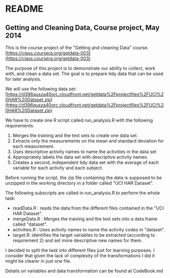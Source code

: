 # README
## Getting and Cleaning Data, Course project,  May 2014
This is the course project of the "Getting and cleaning Data" course.
[https://class.coursera.org/getdata-003](https://class.coursera.org/getdata-003)

The purpose of this project is to demonstrate our ability to collect, work with, and clean a data set. The goal is to prepare tidy data that can be used for later analysis.

We will use the following data set:
[https://d396qusza40orc.cloudfront.net/getdata%2Fprojectfiles%2FUCI%20HAR%20Dataset.zip](https://d396qusza40orc.cloudfront.net/getdata%2Fprojectfiles%2FUCI%20HAR%20Dataset.zip)

We have to create one R script called run_analysis.R with the following requirements. 
1. Merges the training and the test sets to create one data set.
2. Extracts only the measurements on the mean and standard deviation for each measurement. 
3. Uses descriptive activity names to name the activities in the data set
4. Appropriately labels the data set with descriptive activity names. 
5. Creates a second, independent tidy data set with the average of each variable for each activity and each subject.

Before running the script, the zip file containing the data is supposed to be unzipped in the working directory in a folder called "UCI HAR Dataset".

The following subscripts are called in run_analysis.R to perform the whole task:

* readData.R : reads the data from the different files contained in the "UCI HAR Dataset".
* mergeData.R : Merges the training and the test sets into a data.frame called "dataset".
* activities.R : Uses activity names to name the activity codes in "dataset".
* target.R: identifies the target variables to be extracted (according to requirement 2) and set more descriptive new names for them.

I decided to split the task into different files just for learning purposes.
I consider that given the lack of complexity of the transformations I did it might be clearer in just one file.

Details on variables and data transformation can be found at CodeBook.md

